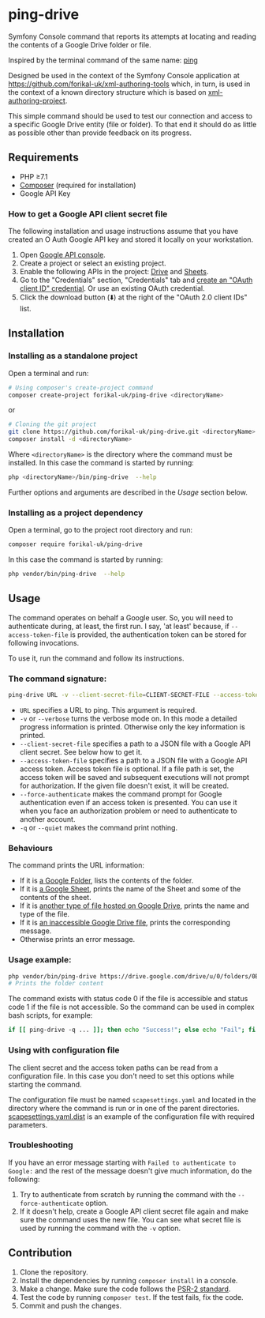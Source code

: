# ping-drive

Symfony Console command that reports its attempts at locating and reading the contents of a Google Drive folder or file.

Inspired by the terminal command of the same name: [ping](https://en.wikipedia.org/wiki/Ping_(networking_utility))

Designed be used in the context of the Symfony Console application at https://github.com/forikal-uk/xml-authoring-tools which, in turn, is used in the context of a known directory structure which is based on [xml-authoring-project](https://github.com/forikal-uk/xml-authoring-project).

This simple command should be used to test our connection and access to a specific Google Drive entity (file or folder). To that end it should do as little as possible other than provide feedback on its progress.

## Requirements

* PHP ≥7.1
* [Composer](http://getcomposer.org) (required for installation)
* Google API Key 

### How to get a Google API client secret file

The following installation and usage instructions assume that you have created an O Auth Google API key and stored it locally on your workstation.

1. Open [Google API console](http://console.developers.google.com).
2. Create a project or select an existing project.
3. Enable the following APIs in the project: [Drive](https://console.developers.google.com/apis/api/drive.googleapis.com) and [Sheets](https://console.developers.google.com/apis/api/sheets.googleapis.com).
4. Go to the "Credentials" section, "Credentials" tab and [create an "OAuth client ID" credential](https://console.developers.google.com/apis/credentials/oauthclient). Or use an existing OAuth credential.
5. Click the download button (⬇️) at the right of the "OAuth 2.0 client IDs" list.


## Installation


### Installing as a standalone project

Open a terminal and run:

```bash
# Using composer's create-project command
composer create-project forikal-uk/ping-drive <directoryName>
```

or

```bash
# Cloning the git project 
git clone https://github.com/forikal-uk/ping-drive.git <directoryName>
composer install -d <directoryName>
```

Where `<directoryName>` is the directory where the command must be installed. In this case the command is started by running:

```bash
php <directoryName>/bin/ping-drive  --help
```

Further options and arguments are described in the *Usage* section below.

### Installing as a project dependency

Open a terminal, go to the project root directory and run:

```bash
composer require forikal-uk/ping-drive
```

In this case the command is started by running:

```bash
php vendor/bin/ping-drive  --help
```

## Usage

The command operates on behalf a Google user. So, you will need to authenticate during, at least, the first run. I say, 'at least' because, if `--access-token-file` is provided, the authentication token can be stored for following invocations.

To use it, run the command and follow its instructions.

### The command signature:

```bash
ping-drive URL -v --client-secret-file=CLIENT-SECRET-FILE --access-token-file=ACCESS-TOKEN-FILE --force-authenticate -q
```

* `URL` specifies a URL to ping. This argument is required.
* `-v` or `--verbose` turns the verbose mode on. In this mode a detailed progress information is printed. Otherwise only the key information is printed.
* `--client-secret-file` specifies a path to a JSON file with a Google API client secret. See below how to get it.
* `--access-token-file` specifies a path to a JSON file with a Google API access token. Access token file is optional. If a file path is set, the access token will be saved and subsequent executions will not prompt for authorization. If the given file doesn't exist, it will be created.
* `--force-authenticate` makes the command prompt for Google authentication even if an access token is presented. You can use it when you face an authorization problem or need to authenticate to another account.
* `-q` or `--quiet` makes the command print nothing.

### Behaviours

The command prints the URL information:

* If it is [a Google Folder](https://drive.google.com/drive/folders/1ffBMTmpMZrqTGzq4e8vwdey40rupjfyz?usp=sharing), lists the contents of the folder.
* If it is [a Google Sheet](https://docs.google.com/spreadsheets/d/1hdKksm6Xj6SiL3r8paCzlW2gBMRnm445ZBflUL-591M/edit?usp=sharing), prints the name of the Sheet and some of the contents of the sheet.
* If it is [another type of file hosted on Google Drive](https://drive.google.com/file/d/1jfmnrKM49-Wq5v6JLQHB3nEizz0RyUYu/view?usp=sharing), prints the name and type of the file.
* If it is [an inaccessible Google Drive file](https://docs.google.com/spreadsheets/d/12j2CrvWbZUU2_OJiIIr-sRkut2N-Gid4uwA0ZpkVks0/edit?usp=sharing), prints the corresponding message. 
* Otherwise prints an error message.

### Usage example:

```bash
php vendor/bin/ping-drive https://drive.google.com/drive/u/0/folders/0B5q9i2h-vGaCQXhLZFNLT2JyV0U -v
# Prints the folder content
```

The command exists with status code 0 if the file is accessible and status code 1 if the file is not accessible.
So the command can be used in complex bash scripts, for example:

```bash
if [[ ping-drive -q ... ]]; then echo "Success!"; else echo "Fail"; fi
```



### Using with configuration file

The client secret and the access token paths can be read from a configuration file. 
In this case you don't need to set this options while starting the command.

The configuration file must be named `scapesettings.yaml` and located in the directory where the command is run or in one of the parent directories.
[scapesettings.yaml.dist](scapesettings.yaml.dist) is an example of the configuration file with required parameters.

### Troubleshooting

If you have an error message starting with `Failed to authenticate to Google:` and the rest of the message doesn't give much information, do the following:

1. Try to authenticate from scratch by running the command with the `--force-authenticate` option.
2. If it doesn't help, create a Google API client secret file again and make sure the command uses the new file. You can see what secret file is used by running the command with the `-v` option.

## Contribution

1. Clone the repository.
2. Install the dependencies by running `composer install` in a console.
3. Make a change. Make sure the code follows the [PSR-2 standard](https://github.com/php-fig/fig-standards/blob/master/accepted/PSR-2-coding-style-guide.md).
4. Test the code by running `composer test`. If the test fails, fix the code.
5. Commit and push the changes.
